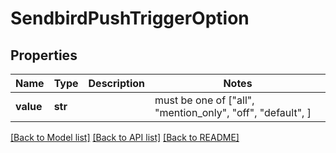 # SendbirdPushTriggerOption


## Properties
Name | Type | Description | Notes
------------ | ------------- | ------------- | -------------
**value** | **str** |  |  must be one of ["all", "mention_only", "off", "default", ]

[[Back to Model list]](../README.md#documentation-for-models) [[Back to API list]](../README.md#documentation-for-api-endpoints) [[Back to README]](../README.md)


